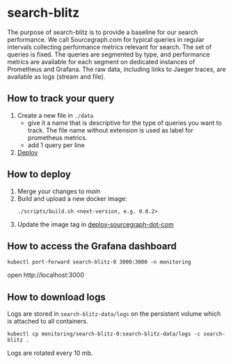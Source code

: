 # search-blitz

The purpose of search-blitz is to provide a baseline for our search performance. We call 
Sourcegraph.com for typical queries in regular intervals collecting performance metrics relevant for search.
The set of queries is fixed. The queries are segmented by type, and performance metrics are available for each segment
on dedicated instances of Prometheus and Grafana. The raw data, including links to Jaeger traces,
are available as logs (stream and file).

## How to track your query
1. Create a new file in `./data`
    - give it a name that is descriptive for the type of queries you want to track. The file name without extension is used as label for prometheus metrics.
    - add 1 query per line
2. [Deploy](#how-to-deploy)

## How to deploy
1. Merge your changes to _main_
2. Build and upload a new docker image:
    ```
    ./scripts/build.sh <next-version, e.g. 0.0.2>
    ```
3.  Update the image tag in [deploy-sourcegraph-dot-com](https://github.com/sourcegraph/deploy-sourcegraph-dot-com/blob/release/configure/search-blitz/search-blitz.StatefulSet.yaml#L36)

## How to access the Grafana dashboard
```
kubectl port-forward search-blitz-0 3000:3000 -n monitoring
```
open http://localhost:3000

## How to download logs
Logs are stored in `search-blitz-data/logs` on the persistent volume which is attached to all containers. 
```
kubectl cp monitoring/search-blitz-0:search-blitz-data/logs -c search-blitz .
```
Logs are rotated every 10 mb.

